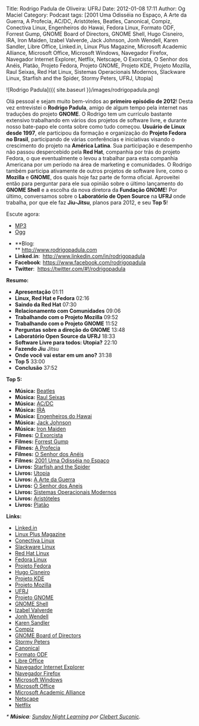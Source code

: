 Title: Rodrigo Padula de Oliveira: UFRJ
Date: 2012-01-08 17:11
Author: Og Maciel
Category: Podcast
tags: [2001 Uma Odisséia no Espaço, A Arte da Guerra, A Profecia, AC/DC, Aristóteles, Beatles, Canonical, Compiz, Conectiva Linux, Engenheiros do Hawai, Fedora Linux, Formato ODF, Forrest Gump, GNOME Board of Directors, GNOME Shell, Hugo Cisneiro, IRA, Iron Maiden, Izabel Valverde, Jack Johnson, Jonh Wendell, Karen Sandler, Libre Office, Linked.in, Linux Plus Magazine, Microsoft Academic Alliance, Microsoft Office, Microsoft Windows, Navegador Firefox, Navegador Internet Explorer, Netflix, Netscape, O Exorcista, O Senhor dos Anéis, Platão, Projeto Fedora, Projeto GNOME, Projeto KDE, Projeto Mozilla, Raul Seixas, Red Hat Linux, Sistemas Operacionais Modernos, Slackware Linux, Starfish and the Spider, Stormy Peters, UFRJ, Utopia]

![Rodrigo Padula]({{ site.baseurl }}/images/rodrigopadula.png)

Olá pessoal e sejam muito bem-vindos ao **primeiro episódio de 2012**!
Desta vez entrevistei o **Rodrigo Padula**, amigo de algum tempo pela
internet nas traduções do projeto **GNOME**. O Rodrigo tem um currículo
bastante extensivo trabalhando em vários dos projetos de software livre,
e durante nosso bate-papo ele conta sobre como tudo começou. **Usuário
de Linux desde 1997**, ele participou da formação e organização do
**Projeto Fedora no Brasil**, participando de várias conferências e
iniciativas visando o crescimento do projeto na **América Latina**. Sua
participação e desempenho não passou despercebido pela **Red Hat**,
companhia por trás do projeto Fedora, o que eventualmente o levou a
trabalhar para esta companhia Americana por um período na área de
marketing e comunidades. O Rodrigo também participa ativamente de outros
projetos de software livre, como o **Mozilla** e **GNOME**, dos quais
hoje faz parte de forma oficial. Aproveitei então para perguntar para
ele sua opinião sobre o último lançamento do **GNOME Shell** e a escolha
da nova diretora da **Fundação GNOME**! Por último, conversamos sobre o
**Laboratório de Open Source** na **UFRJ** onde trabalha, por que ele
faz **Jiu-Jitsu**, planos para 2012, e seu **Top 5**!

Escute agora:

* [MP3](http://downloads.ogmaciel.com/castalio-podcast-27.mp3)
* [Ogg](http://downloads.ogmaciel.com/castalio-podcast-27.ogg)

-   **Blog:  
   ** <http://www.rodrigopadula.com>
-   **Linked.in**:  <http://www.linkedin.com/in/rodrigopadula>
-   **Facebook**: <https://www.facebook.com/rodrigopadula>
-   **Twitter**:  <https://twitter.com/#!/rodrigopadula>

**Resumo:**

-   **Apresentação** 01:11
-   **Linux, Red Hat e Fedora** 02:16
-   **Saindo da Red Hat** 07:30
-   **Relacionamento com Comunidades** 09:06
-   **Trabalhando com o Projeto Mozilla** 09:52
-   **Trabalhando com o Projeto GNOME** 11:52
-   **Perguntas sobre a direção do GNOME** 13:48
-   **Laboratório Open Source da UFRJ** 18:33
-   **Software Livre para todos: Utopia?** 22:10
-   **Fazendo Jiu** Jitsu
-   **Onde você vai estar em um ano?** 31:38
-   **Top 5** 33:00
-   **Conclusão** 37:52

**Top 5:**

-   **Música:** [Beatles](http://www.last.fm/search?q=Beatles)
-   **Música:** [Raul Seixas](http://www.last.fm/search?q=Raul+Seixas)
-   **Música:** [AC/DC](http://www.last.fm/search?q=AC/DC)
-   **Música:** [IRA](http://www.last.fm/search?q=IRA)
-   **Música:** [Engenheiros do
    Hawai](http://www.last.fm/search?q=Engenheiros+do+Hawai)
-   **Música:** [Jack Johnson](http://www.last.fm/search?q=Jack+Johnson)
-   **Música:** [Iron Maiden](http://www.last.fm/search?q=Iron+Maiden)
-   **Filmes:** [O
    Exorcista](http://www.imdb.com/find?s=all&q=O+Exorcista)
-   **Filmes:** [Forrest
    Gump](http://www.imdb.com/find?s=all&q=Forrest+Gump)
-   **Filmes:** [A
    Profecia](http://www.imdb.com/find?s=all&q=A+Profecia)
-   **Filmes:** [O Senhor dos
    Anéis](http://www.imdb.com/find?s=all&q=O+Senhor+dos+Anéis)
-   **Filmes:** [2001 Uma Odisséia no
    Espaço](http://www.imdb.com/find?s=all&q=2001+Uma+Odisséia+no+Espaço)
-   **Livros:** [Starfish and the
    Spider](http://www.amazon.com/s/ref=nb_sb_noss?url=search-alias%3Dstripbooks&field-keywords=Starfish+and+the+Spider)
-   **Livros:**
    [Utopia](http://www.amazon.com/s/ref=nb_sb_noss?url=search-alias%3Dstripbooks&field-keywords=Utopia)
-   **Livros:** [A Arte da
    Guerra](http://www.amazon.com/s/ref=nb_sb_noss?url=search-alias%3Dstripbooks&field-keywords=A+Arte+da+Guerra)
-   **Livros:** [O Senhor dos
    Aneis](http://www.amazon.com/s/ref=nb_sb_noss?url=search-alias%3Dstripbooks&field-keywords=O+Senhor+dos+Aneis)
-   **Livros:** [Sistemas Operacionais
    Modernos](http://www.amazon.com/s/ref=nb_sb_noss?url=search-alias%3Dstripbooks&field-keywords=Sistemas+Operacionais+Modernos)
-   **Livros:**
    [Aristóteles](http://www.amazon.com/s/ref=nb_sb_noss?url=search-alias%3Dstripbooks&field-keywords=Aristóteles)
-   **Livros:**
    [Platão](http://www.amazon.com/s/ref=nb_sb_noss?url=search-alias%3Dstripbooks&field-keywords=Platão)

**Links:**

-   [Linked.in](https://duckduckgo.com/?q=Linked.in)
-   [Linux Plus Magazine](https://duckduckgo.com/?q=Linux+Plus+Magazine)
-   [Conectiva Linux](https://duckduckgo.com/?q=Conectiva+Linux)
-   [Slackware Linux](https://duckduckgo.com/?q=Slackware+Linux)
-   [Red Hat Linux](https://duckduckgo.com/?q=Red+Hat+Linux)
-   [Fedora Linux](https://duckduckgo.com/?q=Fedora+Linux)
-   [Projeto Fedora](https://duckduckgo.com/?q=Projeto+Fedora)
-   [Hugo Cisneiro](https://duckduckgo.com/?q=Hugo+Cisneiro)
-   [Projeto KDE](https://duckduckgo.com/?q=Projeto+KDE)
-   [Projeto Mozilla](https://duckduckgo.com/?q=Projeto+Mozilla)
-   [UFRJ](https://duckduckgo.com/?q=UFRJ)
-   [Projeto GNOME](https://duckduckgo.com/?q=Projeto+GNOME)
-   [GNOME Shell](https://duckduckgo.com/?q=GNOME+Shell)
-   [Izabel Valverde](https://duckduckgo.com/?q=Izabel+Valverde)
-   [Jonh Wendell](https://duckduckgo.com/?q=Jonh+Wendell)
-   [Karen Sandler](https://duckduckgo.com/?q=Karen+Sandler)
-   [Compiz](https://duckduckgo.com/?q=Compiz)
-   [GNOME Board of
    Directors](https://duckduckgo.com/?q=GNOME+Board+of+Directors)
-   [Stormy Peters](https://duckduckgo.com/?q=Stormy+Peters)
-   [Canonical](https://duckduckgo.com/?q=Canonical)
-   [Formato ODF](https://duckduckgo.com/?q=Formato+ODF)
-   [Libre Office](https://duckduckgo.com/?q=Libre+Office)
-   [Navegador Internet
    Explorer](https://duckduckgo.com/?q=Navegador+Internet+Explorer)
-   [Navegador Firefox](https://duckduckgo.com/?q=Navegador+Firefox)
-   [Microsoft Windows](https://duckduckgo.com/?q=Microsoft+Windows)
-   [Microsoft Office](https://duckduckgo.com/?q=Microsoft+Office)
-   [Microsoft Academic
    Alliance](https://duckduckgo.com/?q=Microsoft+Academic+Alliance)
-   [Netscape](https://duckduckgo.com/?q=Netscape)
-   [Netflix](https://duckduckgo.com/?q=Netflix)

*\* **Música**: [Sunday Night
Learning](http://soundcloud.com/clebertsuconic/sunday-night-lerning "http://soundcloud.com/clebertsuconic/sunday-night-lerning")
por [Clebert
Suconic](http://soundcloud.com/clebertsuconic "http://soundcloud.com/clebertsuconic").*
